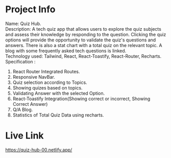 # Project Info

Name: Quiz Hub.\
Description: A tech quiz app that allows users to explore the quiz subjects and assess their knowledge by responding to the question. Clicking the quiz options will provide the opportunity to validate the quiz's questions and answers. There is also a stat chart with a total quiz on the relevant topic. A blog with some frequently asked tech questions is linked.\
Technology used: Tailwind, React, React-Toastify, React-Router, Recharts.\
Specification :

1. React Router Integrated Routes.
2. Responsive NavBar.
3. Quiz selection according to Topics.
4. Showing quizes based on topics.
5. Validating Answer with the selected Option.
6. React-Toastify Integration(Showing correct or incorrect, Showing Correct Answer)
7. Q/A Blog.
8. Statistics of Total Quiz Data using recharts.

# Live Link

https://quiz-hub-00.netlify.app/
